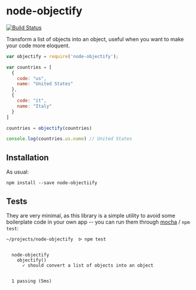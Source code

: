# node-objectify

[![Build Status](https://travis-ci.org/odino/node-objectify.svg?branch=master)](https://travis-ci.org/odino/node-objectify)

Transform a list of objects into an object, useful
when you want to make your code more eloquent.

``` javascript
var objectify = require('node-objectify');

var countries = [
  {
    code: "us",
    name: "United States"
  },
  {
    code: "it",
    name: "Italy"
  }
]

countries = objectify(countries)

console.log(countries.us.name) // United States
```

## Installation

As usual:

```
npm install --save node-objectiify
```

## Tests

They are very minimal, as this library is a simple utility
to avoid some boilerplate code in your own app -- you can
run them through [mocha](http://mochajs.org/) / `npm test`:

```
~/projects/node-objectify  ᐅ npm test


  node-objectify
    objectify()
      ✓ should convert a list of objects into an object 


  1 passing (5ms)
```
